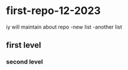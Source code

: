 # first-repo-12-2023
iy will maintain about repo
-new list
-another list
## first level
### second level
